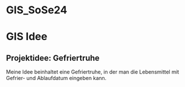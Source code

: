 # GIS_SoSe24
# GIS Idee
## Projektidee: Gefriertruhe
Meine Idee beinhaltet eine Gefriertruhe, in der man die Lebensmittel mit Gefrier- und Ablaufdatum eingeben kann.


